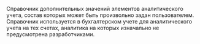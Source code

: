 ﻿Справочник дополнительных значений элементов аналитического учета, состав которых может быть произвольно задан пользователем. Справочник используется в бухгалтерском учете для аналитического учета на тех счетах, аналитика на которых изначально не предусмотрена разработчиками.

